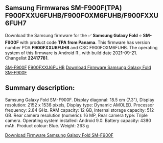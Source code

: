 <h2>Samsung Firmwares SM-F900F(TPA) F900FXXU6FUHB/F900FOXM6FUHB/F900FXXU6FUH7</h2>
Download the Samsung firmware for the ✅ <strong>Samsung Galaxy Fold </strong> ⭐ <strong>SM-F900F</strong> with product code <strong>TPA</strong> <strong> from Panama</strong>. This firmware has version number PDA <strong>F900FXXU6FUHB</strong> and CSC F900FOXM6FUHB. The operating system of this firmware is Android R , with build date 2021-09-21. Changelist <strong>22417781</strong>.


[SM-F900F](https://samfirm.shop/samsung/model/SM-F900F)
[F900FXXU6FUHB](https://samfirm.shop/samsung/pda/F900FXXU6FUHB)
[Download Firmware Samsung Galaxy Fold SM-F900F](https://samfirm.shop/samsung/firmware/458209)
<h2>Summary description:</h2>
<p>Samsung Galaxy Fold SM-F900F. Display diagonal: 18.5 cm (7.3"), Display resolution: 2152 x 1536 pixels, Display type: Dynamic AMOLED. Processor frequency: 2.84 GHz. RAM capacity: 12 GB, Internal storage capacity: 512 GB. Rear camera resolution (numeric): 16 MP, Rear camera type: Triple camera. Operating system installed: Android 9.0. Battery capacity: 4380 mAh. Product colour: Blue. Weight: 263 g</p>


[Download Firmware Samsung Galaxy Fold SM-F900F](https://samfirm.shop/samsung/firmware/458209)
